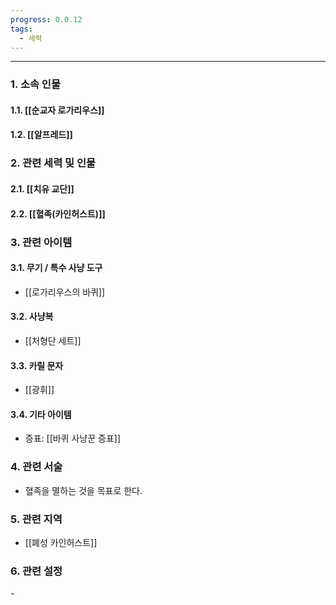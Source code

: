 ```yaml
---
progress: 0.0.12
tags:
  - 세력
---
```

---
### 1. 소속 인물
#### 1.1. [[순교자 로가리우스]]
#### 1.2. [[알프레드]]

### 2. 관련 세력 및 인물
#### 2.1. [[치유 교단]]
#### 2.2. [[혈족(카인허스트)]]

### 3. 관련 아이템
#### 3.1. 무기 / 특수 사냥 도구
- [[로가리우스의 바퀴]]
#### 3.2. 사냥복 
- [[처형단 세트]]
#### 3.3. 카릴 문자
- [[광휘]]
#### 3.4. 기타 아이템
- 증표: [[바퀴 사냥꾼 증표]]

### 4. 관련 서술
- 혈족을 멸하는 것을 목표로 한다. 
### 5. 관련 지역
- [[폐성 카인허스트]]
### 6. 관련 설정
\-